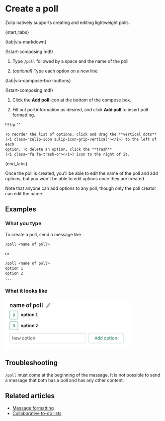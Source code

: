 # Create a poll

Zulip natively supports creating and editing lightweight polls.

{start_tabs}

{tab|via-markdown}

{!start-composing.md!}

1. Type `/poll` followed by a space and the name of the poll.

1. _(optional)_ Type each option on a new line.

{tab|via-compose-box-buttons}

{!start-composing.md!}

1. Click the **Add poll** icon at the
   bottom of the compose box.

1. Fill out poll information as desired, and click **Add poll** to insert poll
   formatting.

!!! tip ""

    To reorder the list of options, click and drag the **vertical dots**
    (<i class="zulip-icon zulip-icon-grip-vertical"></i>) to the left of each
    option. To delete an option, click the **trash**
    (<i class="fa fa-trash-o"></i>) icon to the right of it.

{end_tabs}

Once the poll is created, you'll be able to edit the name of the poll and
add options, but you won't be able to edit options once they are created.

Note that anyone can add options to any poll, though only the poll creator
can edit the name.

## Examples

### What you type

To create a poll, send a message like
```
/poll <name of poll>
```
or
```
/poll <name of poll>
option 1
option 2
...
```

### What it looks like

![Markdown polls](/static/images/help/markdown-polls.png)

## Troubleshooting

`/poll` must come at the beginning of the message. It is not possible to
send a message that both has a poll and has any other content.

## Related articles

* [Message formatting](/help/format-your-message-using-markdown)
* [Collaborative to-do lists](/help/collaborative-to-do-lists)
